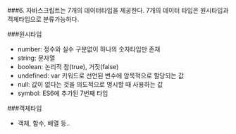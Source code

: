 ###6. 자바스크립트는 7개의 데이터타입을 제공한다. 7개의 데이터 타입은 원시타입과 객체타입으로 분류가능하다.

###원시타입
- number: 정수와 실수 구분없이 하나의 숫자타입만 존재
- string: 문자열
- boolean: 논리적 참(true), 거짓(false)
- undefined: var 키워드로 선언된 변수에 암묵적으로 할당되는 값
- null: 값이 없다는 것을 의도적으로 명시할 때 사용하는 값
- symbol: ES6에 추가된 7번째 타입

###객체타입
- 객체, 함수, 배열 등..